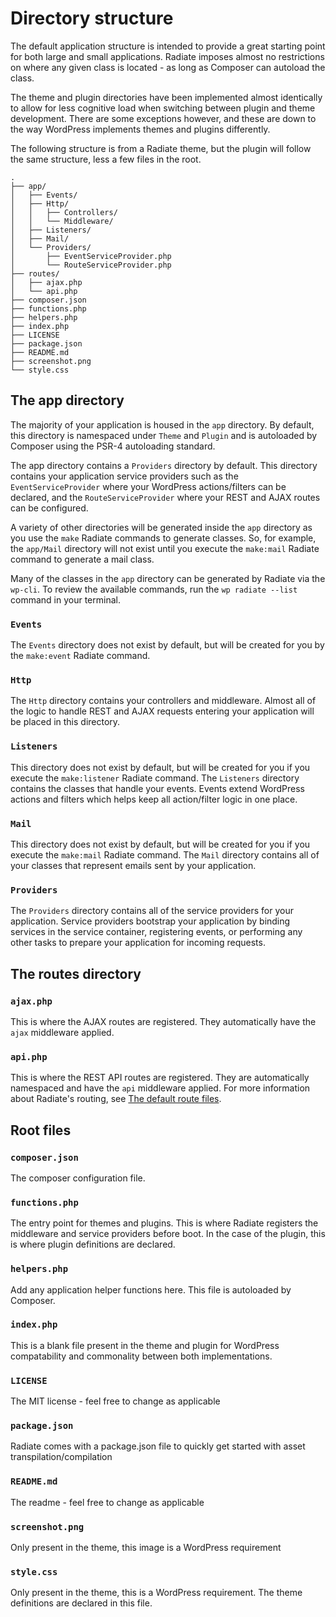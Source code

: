 # Directory structure

The default application structure is intended to provide a great starting point for both large and small applications. Radiate imposes almost no restrictions on where any given class is located - as long as Composer can autoload the class.

The theme and plugin directories have been implemented almost identically to allow for less cognitive load when switching between plugin and theme development. There are some exceptions however, and these are down to the way WordPress implements themes and plugins differently.

<AppNotice type="info">The following structure is from a Radiate theme, but the plugin will follow the same structure, less a few files in the root.</AppNotice>

```
.
├── app/
│   ├── Events/
│   ├── Http/
│   │   ├── Controllers/
│   │   └── Middleware/
│   ├── Listeners/
│   ├── Mail/
│   └── Providers/
│       ├── EventServiceProvider.php
│       └── RouteServiceProvider.php
├── routes/
│   ├── ajax.php
│   └── api.php
├── composer.json
├── functions.php
├── helpers.php
├── index.php
├── LICENSE
├── package.json
├── README.md
├── screenshot.png
└── style.css
```

## The app directory

The majority of your application is housed in the `app` directory. By default, this directory is namespaced under `Theme` and `Plugin` and is autoloaded by Composer using the PSR-4 autoloading standard.

The app directory contains a `Providers` directory by default. This directory contains your application service providers such as the `EventServiceProvider` where your WordPress actions/filters can be declared, and the `RouteServiceProvider` where your REST and AJAX routes can be configured.

A variety of other directories will be generated inside the `app` directory as you use the `make` Radiate commands to generate classes. So, for example, the `app/Mail` directory will not exist until you execute the `make:mail` Radiate command to generate a mail class.

<AppNotice type="info">Many of the classes in the `app` directory can be generated by Radiate via the `wp-cli`. To review the available commands, run the `wp radiate --list` command in your terminal.</AppNotice>

### `Events`

The `Events` directory does not exist by default, but will be created for you by the `make:event` Radiate command.

### `Http`

The `Http` directory contains your controllers and middleware. Almost all of the logic to handle REST and AJAX requests entering your application will be placed in this directory.

### `Listeners`

This directory does not exist by default, but will be created for you if you execute the `make:listener` Radiate command. The `Listeners` directory contains the classes that handle your events. Events extend WordPress actions and filters which helps keep all action/filter logic in one place.

### `Mail`

This directory does not exist by default, but will be created for you if you execute the `make:mail` Radiate command. The `Mail` directory contains all of your classes that represent emails sent by your application.

### `Providers`

The `Providers` directory contains all of the service providers for your application. Service providers bootstrap your application by binding services in the service container, registering events, or performing any other tasks to prepare your application for incoming requests.

## The routes directory

### `ajax.php`

This is where the AJAX routes are registered. They automatically have the `ajax` middleware applied.

### `api.php`

This is where the REST API routes are registered. They are automatically namespaced and have the `api` middleware applied.
For more information about Radiate's routing, see [The default route files](default-route-files).

## Root files

### `composer.json`

The composer configuration file.

### `functions.php`

The entry point for themes and plugins. This is where Radiate registers the middleware and service providers before boot. In the case of the plugin, this is where plugin definitions are declared.

### `helpers.php`

Add any application helper functions here. This file is autoloaded by Composer.

### `index.php`

This is a blank file present in the theme and plugin for WordPress compatability and commonality between both implementations.

### `LICENSE`

The MIT license - feel free to change as applicable

### `package.json`

Radiate comes with a package.json file to quickly get started with asset transpilation/compilation

### `README.md`

The readme - feel free to change as applicable

### `screenshot.png`

Only present in the theme, this image is a WordPress requirement

### `style.css`

Only present in the theme, this is a WordPress requirement. The theme definitions are declared in this file.
